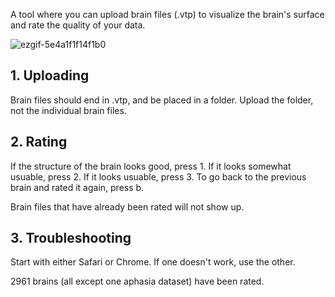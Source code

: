 A tool where you can upload brain files (.vtp) to visualize the brain's surface and rate the quality of your data.

![ezgif-5e4a1f1f14f1b0](https://github.com/user-attachments/assets/4afdc61d-9c03-4997-a0a8-02d7fbac228d)

## 1. Uploading
Brain files should end in .vtp, and be placed in a folder.
Upload the folder, not the individual brain files.

## 2. Rating
If the structure of the brain looks good, press 1.
If it looks somewhat usuable, press 2.
If it looks usuable, press 3.
To go back to the previous brain and rated it again, press b.

Brain files that have already been rated will not show up.

## 3. Troubleshooting
Start with either Safari or Chrome. If one doesn't work, use the other.



2961 brains (all except one aphasia dataset) have been rated.
